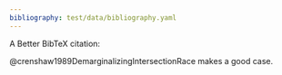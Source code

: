 ```yaml
---
bibliography: test/data/bibliography.yaml
---
```


A Better BibTeX citation:

@crenshaw1989DemarginalizingIntersectionRace makes a good case.
